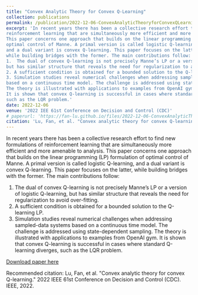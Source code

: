 ```yaml
---
title: "Convex Analytic Theory for Convex Q-Learning"
collection: publications
permalink: /publication/2022-12-06-ConvexAnalyticTheoryforConvexQLearning
excerpt: 'In recent years there has been a collective research effort to find new formulations of 
reinforcement learning that are simultaneously more efficient and more amenable to analysis. 
This paper concerns one approach that builds on the linear programming (LP) formulation of 
optimal control of Manne. A primal version is called logistic Q-learning, 
and a dual variant is convex Q-learning. This paper focuses on the latter, 
while building bridges with the former. The main contributions follow: 
1.  The dual of convex Q-learning is not precisely Manne’s LP or a version of logistic Q-learning, 
but has similar structure that reveals the need for regularization to avoid over-fitting. 
2. A sufficient condition is obtained for a bounded solution to the Q-learning LP. 
3. Simulation studies reveal numerical challenges when addressing sampled-data systems 
based on a continuous time model. The challenge is addressed using state-dependent sampling. 
The theory is illustrated with applications to examples from OpenAI gym. 
It is shown that convex Q-learning is successful in cases where standard Q-learning diverges, 
such as the LQR problem.'
date: 2022-12-06
venue: '2022 IEE 61st Conference on Decision and Control (CDC)'
# paperurl: 'https://fan-lu.github.io/files/2022-12-06-ConvexAnalyticTheoryforConvexQLearning.pdf'
citation: 'Lu, Fan, et al. "Convex analytic theory for convex Q-learning." 2022 IEEE 61st Conference on Decision and Control (CDC). IEEE, 2022.'
---
```

In recent years there has been a collective research effort to find new formulations of 
reinforcement learning that are simultaneously more efficient and more amenable to analysis. 
This paper concerns one approach that builds on the linear programming (LP) formulation of 
optimal control of Manne. A primal version is called logistic Q-learning, 
and a dual variant is convex Q-learning. This paper focuses on the latter, 
while building bridges with the former. The main contributions follow: 
1.  The dual of convex Q-learning is not precisely Manne’s LP or a version of logistic Q-learning, 
but has similar structure that reveals the need for regularization to avoid over-fitting. 
2. A sufficient condition is obtained for a bounded solution to the Q-learning LP. 
3. Simulation studies reveal numerical challenges when addressing sampled-data systems 
based on a continuous time model. The challenge is addressed using state-dependent sampling. 
The theory is illustrated with applications to examples from OpenAI gym. 
It is shown that convex Q-learning is successful in cases where standard Q-learning diverges, 
such as the LQR problem.

[Download paper here](https://fan-lu.github.io/files/2022-12-06-ConvexAnalyticTheoryforConvexQLearning.pdf)

Recommended citation: Lu, Fan, et al. "Convex analytic theory for convex Q-learning." 2022 IEEE 61st Conference on Decision and Control (CDC). IEEE, 2022.